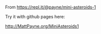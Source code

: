 From https://repl.it/@payne/mini-asteroids-1


Try it with github pages here:

http://MattPayne.org/MiniAsteroids1


